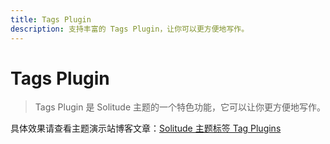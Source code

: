 ```yaml
---
title: Tags Plugin
description: 支持丰富的 Tags Plugin，让你可以更方便地写作。
---
```


# Tags Plugin

> Tags Plugin 是 Solitude 主题的一个特色功能，它可以让你更方便地写作。

具体效果请查看主题演示站博客文章：[Solitude 主题标签 Tag Plugins](https://www.efu.me/posts/e19cb4b7.html)